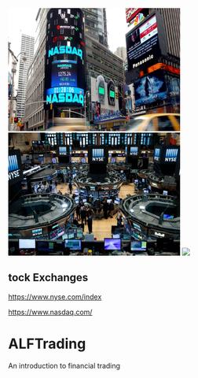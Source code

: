<img src="https://github.com/LennartFr/ALFTrading/blob/master/nasdaq.jpg" width='350' height='250'>

<img src="https://github.com/LennartFr/ALFTrading/blob/master/nyse.jpg" width='350' height='250'>

<img src="https://github.com/favicon.ico" width="48">



## tock Exchanges

https://www.nyse.com/index

https://www.nasdaq.com/


# ALFTrading
An introduction to financial trading


    



